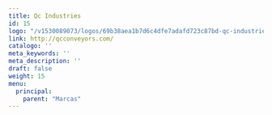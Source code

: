 ```yaml
---
title: Qc Industries
id: 15
logo: "/v1530089073/logos/69b38aea1b7d6c4dfe7adafd723c87bd-qc-industries.jpg"
link: http://qcconveyors.com/
catalogo: ''
meta_keywords: ''
meta_description: ''
draft: false
weight: 15
menu:
  principal:
    parent: "Marcas"
---
```

